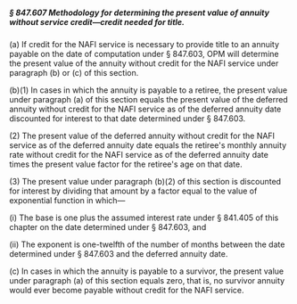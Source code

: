 ##### § 847.607 Methodology for determining the present value of annuity without service credit—credit needed for title. #####

(a) If credit for the NAFI service is necessary to provide title to an annuity payable on the date of computation under § 847.603, OPM will determine the present value of the annuity without credit for the NAFI service under paragraph (b) or (c) of this section.

(b)(1) In cases in which the annuity is payable to a retiree, the present value under paragraph (a) of this section equals the present value of the deferred annuity without credit for the NAFI service as of the deferred annuity date discounted for interest to that date determined under § 847.603.

(2) The present value of the deferred annuity without credit for the NAFI service as of the deferred annuity date equals the retiree's monthly annuity rate without credit for the NAFI service as of the deferred annuity date times the present value factor for the retiree's age on that date.

(3) The present value under paragraph (b)(2) of this section is discounted for interest by dividing that amount by a factor equal to the value of exponential function in which—

(i) The base is one plus the assumed interest rate under § 841.405 of this chapter on the date determined under § 847.603, and

(ii) The exponent is one-twelfth of the number of months between the date determined under § 847.603 and the deferred annuity date.

(c) In cases in which the annuity is payable to a survivor, the present value under paragraph (a) of this section equals zero, that is, no survivor annuity would ever become payable without credit for the NAFI service.